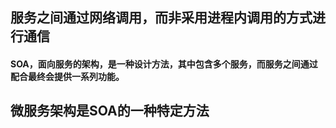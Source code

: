 ## 服务之间通过网络调用，而非采用进程内调用的方式进行通信
#### SOA，面向服务的架构，是一种设计方法，其中包含多个服务，而服务之间通过配合最终会提供一系列功能。

## 微服务架构是SOA的一种特定方法
